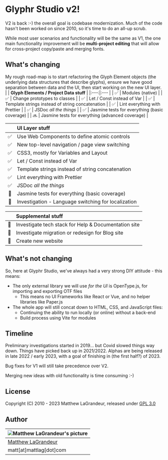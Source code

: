 # Glyphr Studio v2!
V2 is back :-) the overall goal is codebase modernization. Much of the code hasn't been worked on since 2010,
so it's time to do an all-up scrub.

While most user scenarios and functionality will be the same as V1, the one main functionality improvement will
be **multi-project editing** that will allow for cross-project copy/paste and merging fonts.

## What's changing
My rough road-map is to start refactoring the Glyph Element objects (the underlying data structures
that describe glyphs), ensure we have good separation between data and the UI, then start working on
the new UI layer.
| | **Glyph Elements / Project Data stuff** |
|:---:|:--- |
| :white_check_mark: | Modules (native) |
| :white_check_mark: | Change prototypes to classes |
| :white_check_mark: | Let / Const instead of Var |
| :white_check_mark: | Template strings instead of string concatenation |
| :white_check_mark: | Lint everything with Prettier |
| :white_check_mark: | JSDoc *all the things* |
| :white_check_mark: | Jasmine tests for everything (basic coverage) |
| :soon: | Jasmine tests for everything (advanced coverage) |

| | **UI Layer stuff** |
|:---:|:--- |
| :white_check_mark: | Use Web Components to define atomic controls |
| :white_check_mark: | New top-level navigation / page view switching |
| :white_check_mark: | CSS3, mostly for Variables and Layout |
| :white_check_mark: | Let / Const instead of Var |
| :white_check_mark: | Template strings instead of string concatenation |
| :white_check_mark: | Lint everything with Prettier |
| :white_check_mark: | JSDoc *all the things* |
| :black_square_button: | Jasmine tests for everything (basic coverage) |
| :black_square_button: | Investigation - Language switching for localization |

| | **Supplemental stuff** |
|:---:|:--- |
| :black_square_button: | Investigate tech stack for Help & Documentation site |
| :black_square_button: | Investigate migration or redesign for Blog site |
| :black_square_button: | Create new website |


## What's not changing
So, here at Glyphr Studio, we've always had a very strong DIY attitude - this means:
* The only external library we will use *for the UI* is OpenType.js, for importing and exporting OTF files
  * This means no UI Frameworks like React or Vue, and no helper libraries like Paper.js
* The whole app will still concat down to HTML, CSS, and JavaScript files:
  * Continuing the ability to run locally (or online) without a back-end
  * Build process using Vite for modules

## Timeline
Preliminary investigations started in 2019... but Covid slowed things way down.
Things have picked back up in 2021/2022. Alphas are being released in late 2022 / early 2023,
with a goal of finishing in (the first half?) of 2023.

Bug fixes for V1 will still take precedence over V2.

Merging new ideas with old functionality is time consuming :-)


## License
 Copyright (C) 2010 - 2023 Matthew LaGrandeur, released under
 [GPL 3.0](https://github.com/mattlag/Glyphr-Studio/blob/master/LICENSE-gpl-3.0.txt)

## Author
| ![Matthew LaGrandeur's picture](https://1.gravatar.com/avatar/f6f7b963adc54db7e713d7bd5f4903ec?s=70) |
|---|
| [Matthew LaGrandeur](http://mattlag.com/) |
| matt[at]mattlag[dot]com |